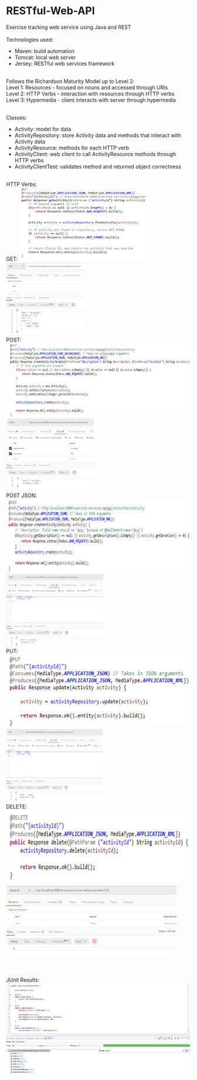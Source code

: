 # RESTful-Web-API
Exercise tracking web service using Java and REST <br /><br />
Technologies used: <br />
<ul>
  <li>Maven: build automation</li>
  <li>Tomcat: local web server</li>
  <li>Jersey: RESTful web services framework</li>
  </ul>
  
  <br />
  Follows the Richardson Maturity Model up to Level 2:<br />
  Level 1: Resources - focused on nouns and accessed through URIs<br />
  Level 2: HTTP Verbs - interaction with resources through HTTP verbs<br />
  Level 3: Hypermedia - client interacts with server through hypermedia <br />
  
  <br />
  
  Classes:
  <ul>
  <li>Activity: model for data</li>
  <li>ActivityRepository: store Activity data and methods that interact with Activity data</li>
  <li>ActivityResource: methods for each HTTP verb</li>
  <li>ActivityClient: web client to call ActivityResource methods through HTTP verbs</li>
  <li>ActivityClientTest: validates method and returned object correctness</li>
  </ul>
  
  <br />
  HTTP Verbs:<br />
  GET:
  <img src="images/GET_method.png" height=200 width=auto/>
  <img src="images/GET_postman.png" height=200 width=auto/>
<br />
  POST:
  <img src="images/POST_method.png" height=200 width=auto/>
  <img src="images/POST_postman.png" height=200 width=auto/>
  <br />
  POST JSON:
  <img src="images/POST_JSON_method.png" height=200 width=auto/>
  <img src="images/POST_JSON_postman.png" height=200 width=auto/>
  <br />
  PUT:
  <img src="images/PUT_method.png" height=200 width=auto/>
  <img src="images/PUT_postman.png" height=200 width=auto/>
  <br />
  DELETE:
  <img src="images/DELETE_method.png" height=200 width=auto/>
  <img src="images/DELETE_postman.png" height=200 width=auto/>
  
  <br /><br />
  JUnit Results:<br />
    <img src="images/junit_tests.png" height=250 width=auto/>
